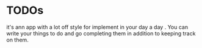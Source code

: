 # TODOs
it's ann app with a lot off style for implement in your day a day . You can write your things to do and go completing them in addition to keeping track on them.
